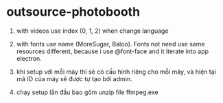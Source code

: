 # outsource-photobooth

1. with videos use index (0, 1, 2) when change language
2. with fonts use name (MoreSugar, Baloo). Fonts not need use same resources different, because i use @font-face and it iterate into app electron.

3. khi setup với mỗi máy thì sẽ có cấu hình riêng cho mỗi máy, và hiện tại mã ID của máy sẽ được tự tạo bới admin.

4. chạy setup lần đầu bao gôm unzip file ffmpeg.exe
